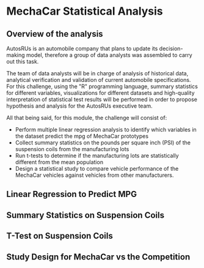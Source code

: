 # MechaCar Statistical Analysis

## Overview of the analysis
AutosRUs is an automobile company that plans to update its decision-making model, therefore a group of data analysts was assembled to carry out this task.

The team of data analysts will be in charge of analysis of historical data, analytical verification and validation of current automobile specifications. For this challenge, using the "R" programming language, summary statistics for different variables, visualizations for different datasets and high-quality interpretation of statistical test results will be performed in order to propose hypothesis and analysis for the AutosRUs executive team.

All that being said, for this module, the challenge will consist of:

- Perform multiple linear regression analysis to identify which variables in the dataset predict the mpg of MechaCar prototypes
- Collect summary statistics on the pounds per square inch (PSI) of the suspension coils from the manufacturing lots
- Run t-tests to determine if the manufacturing lots are statistically different from the mean population
- Design a statistical study to compare vehicle performance of the MechaCar vehicles against vehicles from other manufacturers. 

## Linear Regression to Predict MPG

## Summary Statistics on Suspension Coils

## T-Test on Suspension Coils

## Study Design for MechaCar vs the Competition

